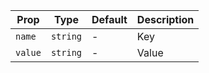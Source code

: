 | Prop    | Type     | Default | Description |
| ------- | -------- | ------- | ----------- |
| `name`  | `string` | -       | Key         |
| `value` | `string` | -       | Value       |
